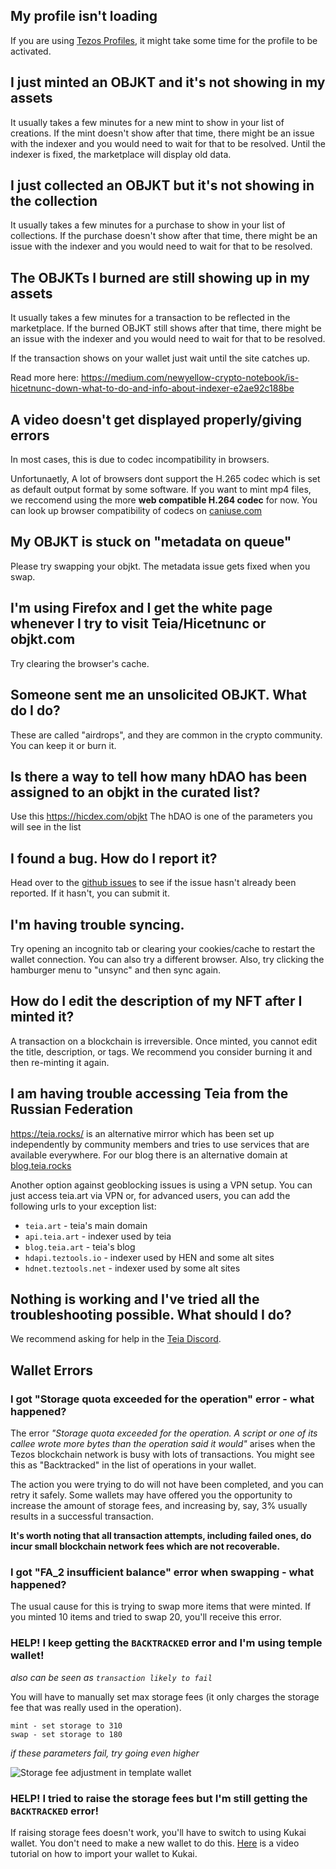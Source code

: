 ## My profile isn't loading
If you are using [Tezos Profiles](https://tzprofiles.com/), it might take some time for the profile to be activated.

## I just minted an OBJKT and it's not showing in my assets
It usually takes a few minutes for a new mint to show in your list of creations. If the mint doesn't show after that time, there might be an issue with the indexer and you would need to wait for that to be resolved. Until the indexer is fixed, the marketplace will display old data.

## I just collected an OBJKT but it's not showing in the collection
It usually takes a few minutes for a purchase to show in your list of collections. If the purchase doesn't show after that time, there might be an issue with the indexer and you would need to wait for that to be resolved.

## The OBJKTs I burned are still showing up in my assets
It usually takes a few minutes for a transaction to be reflected in the marketplace. If the burned OBJKT still shows after that time, there might be an issue with the indexer and you would need to wait for that to be resolved.

If the transaction shows on your wallet just wait until the site catches up.

Read more here:
https://medium.com/newyellow-crypto-notebook/is-hicetnunc-down-what-to-do-and-info-about-indexer-e2ae92c188be

## A video doesn't get displayed properly/giving errors

In most cases, this is due to codec incompatibility in browsers. 

Unfortunaetly, A lot of browsers dont support the H.265 codec which is set as default output format by some software. If you want to mint mp4 files, we reccomend using the more **web compatible H.264 codec** for now. You can look up browser compatibility of codecs on [caniuse.com](https://caniuse.com/?search=video)

## My OBJKT is stuck on "metadata on queue"
Please try swapping your objkt. The metadata issue gets fixed when you swap.

## I'm using Firefox and I get the white page whenever I try to visit Teia/Hicetnunc or objkt.com
Try clearing the browser's cache.

## Someone sent me an unsolicited OBJKT. What do I do?
These are called "airdrops", and they are common in the crypto community. You can keep it or burn it.

## Is there a way to tell how many hDAO has been assigned to an objkt in the curated list?
Use this https://hicdex.com/objkt
The hDAO is one of the parameters you will see in the list

## I found a bug. How do I report it?
Head over to the [github issues](https://github.com/teia-community/teia-ui/issues) to see if the issue hasn't already been reported. If it hasn't, you can submit it.

## I'm having trouble syncing.
Try opening an incognito tab or clearing your cookies/cache to restart the wallet connection. You can also try a different browser. Also, try clicking the hamburger menu to "unsync" and then sync again.

## How do I edit the description of my NFT after I minted it?
A transaction on a blockchain is irreversible. Once minted, you cannot edit the title, description, or tags. We recommend you consider burning it and then re-minting it again.

## I am having trouble accessing Teia from the Russian Federation

https://teia.rocks/ is an alternative mirror which has been set up independently by community members and tries to use services that are available everywhere. For our blog there is an alternative domain at [blog.teia.rocks](https://blog.teia.rocks/)

Another option against geoblocking issues is using a VPN setup. You can just access teia.art via VPN or, for advanced users, you can add the following urls to your exception list:
- `teia.art` - teia's main domain
- `api.teia.art` - indexer used by teia
- `blog.teia.art` - teia's blog
- `hdapi.teztools.io` - indexer used by HEN and some alt sites
- `hdnet.teztools.net` - indexer used by some alt sites

## Nothing is working and I've tried all the troubleshooting possible. What should I do?
We recommend asking for help in the [Teia Discord](https://discord.gg/AQ56zrn55w).

## Wallet Errors
### I got "Storage quota exceeded for the operation" error - what happened?

The error _"Storage quota exceeded for the operation. A script or one of its callee wrote more bytes than the operation said it would"_ arises when the Tezos blockchain network is busy with lots of transactions. You might see this as "Backtracked" in the list of operations in your wallet.

The action you were trying to do will not have been completed, and you can retry it safely. Some wallets may have offered you the opportunity to increase the amount of storage fees, and increasing by, say, 3% usually results in a successful transaction.

**It's worth noting that all transaction attempts, including failed ones, do incur small blockchain network fees which are not recoverable.**

### I got "FA_2 insufficient balance" error when swapping - what happened?

The usual cause for this is trying to swap more items that were minted. If you minted 10 items and tried to swap 20, you'll receive this error.

### HELP! I keep getting the `BACKTRACKED` error and I'm using temple wallet! 

_also can be seen as `transaction likely to fail`_

You will have to manually set max storage fees (it only charges the storage fee that was really used in the operation). 

```suggested parameters:
mint - set storage to 310
swap - set storage to 180
```
_if these parameters fail, try going even higher_

![Storage fee adjustment in template wallet](https://i.ibb.co/7W3FNRR/Screen-Shot-2021-05-24-at-10-33-33-AM.png)

### HELP! I tried to raise the storage fees but I'm still getting the `BACKTRACKED` error!
If raising storage fees doesn't work, you'll have to switch to using Kukai wallet. You don't need to make a new wallet to do this. [Here](https://youtu.be/_9TwCzBBJGU) is a video tutorial on how to import your wallet to Kukai.


